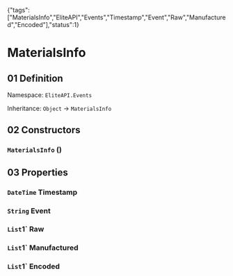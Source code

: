 {"tags":["MaterialsInfo","EliteAPI","Events","Timestamp","Event","Raw","Manufactured","Encoded"],"status":1}

# MaterialsInfo

## 01 Definition

Namespace: `EliteAPI.Events`

Inheritance: `Object` → `MaterialsInfo`

## 02 Constructors

### `MaterialsInfo` ()

## 03 Properties

### `DateTime` Timestamp

### `String` Event

### `List`1` Raw

### `List`1` Manufactured

### `List`1` Encoded

